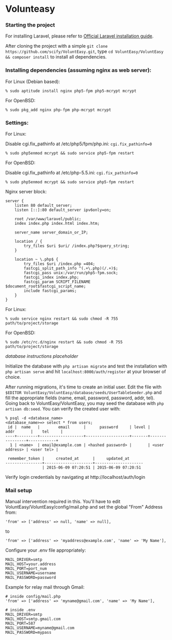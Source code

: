 # Volunteasy

### Starting the project

For installing Laravel, please refer to [Official Laravel installation
guide](http://laravel.com/docs/5.0).

After cloning the project with a simple `git clone
https://github.com/scify/VoluntEasy.git`, type `cd VoluntEasy/VoluntEasy &&
composer install` to install all dependencies.

### Installing dependencies (assuming nginx as web server):

For Linux (Debian based):

`% sudo aptitude install nginx php5-fpm php5-mcrypt mcrypt`

For OpenBSD:

`% sudo pkg_add nginx php-fpm php-mcrypt mcrypt`

### Settings:

For Linux:

Disable cgi.fix_pathinfo at /etc/php5/fpm/php.ini: `cgi.fix_pathinfo=0`

`% sudo php5enmod mcrypt && sudo service php5-fpm restart`

For OpenBSD:

Disable cgi.fix_pathinfo at /etc/php-5.5.ini: `cgi.fix_pathinfo=0`

`% sudo php5enmod mcrypt && sudo service php5-fpm restart`

Nginx server block:

```
server {
    listen 80 default_server;
    listen [::]:80 default_server ipv6only=on;

    root /var/www/laravel/public;
    index index.php index.html index.htm;

    server_name server_domain_or_IP;

    location / {
        try_files $uri $uri/ /index.php?$query_string;
    }

    location ~ \.php$ {
        try_files $uri /index.php =404;
        fastcgi_split_path_info ^(.+\.php)(/.+)$;
        fastcgi_pass unix:/var/run/php5-fpm.sock;
        fastcgi_index index.php;
        fastcgi_param SCRIPT_FILENAME $document_root$fastcgi_script_name;
        include fastcgi_params;
    }
}
```

For Linux:

`% sudo service nginx restart && sudo chmod -R 755 path/to/project/storage`

For OpenBSD:

`% sudo /etc/rc.d/nginx restart && sudo chmod -R 755 path/to/project/storage`

*database instructions placeholder*

Initialize the database with `php artisan migrate` and test the installation
with `php artisan serve` and hit `localhost:8000/auth/register` at your browser
of choice.

After running migrations, it's time to create an initial user. Edit the file
with `$EDITOR VoluntEasy/VoluntEasy/database/seeds/UserTableSeeder.php` and
fill the appropriate fields (name, email, password, password, addr, tel). Going
back to VoluntEasy/VoluntEasy, you may seed the database with `php artisan
db:seed`. You can verify the created user with:

```
% psql -d <database_name>
<database_name>=> select * from users;
 id |  name   |        email      |      password     | level |     addr       |    tel     |
----+---------+-------------------+-------------------+-------+----------------+------------+
  1 | <name>  | email@example.com | <hashed password> |       | <user address> | <user tel> |

 remember_token |     created_at      |     updated_at
----------------+---------------------+---------------------
                | 2015-06-09 07:20:51 | 2015-06-09 07:20:51
```

Verify login credentials by navigating at http://localhost/auth/login

### Mail setup

Manual intervention required in this. You'll have to edit
VoluntEasy/VoluntEasy/config/mail.php and set the global "From" Address from:

```
'from' => ['address' => null, 'name' => null],
```

to

```
'from' => ['address' => 'myaddress@example.com', 'name' => 'My Name'],
```

Configure your .env file appropriately:

```
MAIL_DRIVER=smtp
MAIL_HOST=your.address
MAIL_PORT=port_num
MAIL_USERNAME=username
MAIL_PASSWORD=password
```

Example for relay mail through Gmail:

```
# inside config/mail.php
'from' => ['address' => 'myname@gmail.com', 'name' => 'My Name'],
```

```
# inside .env
MAIL_DRIVER=smtp
MAIL_HOST=smtp.gmail.com
MAIL_PORT=587
MAIL_USERNAME=myname@gmail.com
MAIL_PASSWORD=mypass
```
